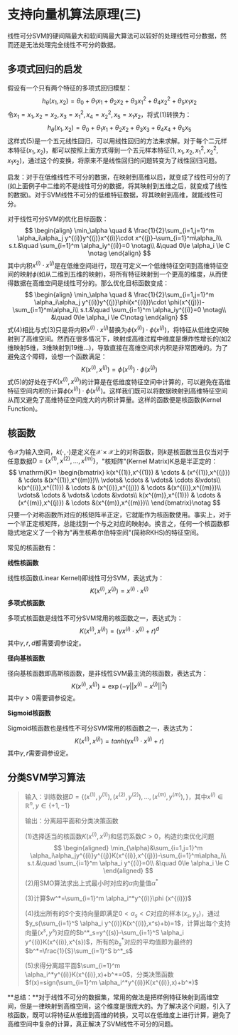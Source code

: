# 支持向量机算法原理(三)

线性可分SVM的硬间隔最大和软间隔最大算法可以较好的处理线性可分数据，然而还是无法处理完全线性不可分的数据。

## 多项式回归的启发

假设有一个只有两个特征的多项式回归模型：
$$
h_\theta(x_1,x_2)=\theta_0+\theta_1x_1+\theta_2x_2+\theta_3x^2_1+\theta_4x_2^2+\theta_5x_1x_2
$$
令$x_1=x_1,x_2=x_2,x_3=x_1^2,x_4=x_2^2,x_5=x_1x_2$，将式(1)转换为：
$$
h_\theta(x_1,x_2)=\theta_0+\theta_1x_1+\theta_2x_2+\theta_3x_3+\theta_4x_4+\theta_5x_5
$$
这样式(5)是一个五元线性回归，可以用线性回归的方法来求解。对于每个二元样本特征$(x_1,x_2)$，都可以按照上面方式得到一个五元样本特征$(1,x_1,x_2,x_1^2,x_2^2,x_1x_2)$，通过这个的变换，将原来不是线性回归的问题转变为了线性回归问题。

启发：对于在低维线性不可分的数据，在映射到高维以后，就变成了线性可分的了(如上面例子中二维的不是线性可分的数据，将其映射到五维之后，就变成了线性的数据)。对于SVM线性不可分的低维特征数据，将其映射到高维，就能线性可分。

对于线性可分SVM的优化目标函数：
$$
\begin{align}
\min_\alpha \quad & \frac{1}{2}\sum_{i=1,j=1}^m \alpha_i\alpha_j y^{(i)}y^{(j)}x^{(i)}\cdot x^{(j)}-\sum_{i=1}^m\alpha_i\\
s.t.&\quad \sum_{i=1}^m \alpha_iy^{(i)}=0 \notag\\
&\quad 0\le \alpha_i \le C \notag
\end{align}
$$
其中内积$x^{(i)} \cdot x^{(j)}$是在低维空间进行，现在可定义一个低维特征空间到高维特征空间的映射$\phi$(如从二维到五维的映射)，将所有特征映射到一个更高的维度，从而使得数据在高维空间是线性可分的。那么优化目标函数变成：
$$
\begin{align}
\min_\alpha \quad & \frac{1}{2}\sum_{i=1,j=1}^m \alpha_i\alpha_j y^{(i)}y^{(j)}\phi(x^{(i)})\cdot \phi(x^{(j)})-\sum_{i=1}^m\alpha_i\\
s.t.&\quad \sum_{i=1}^m \alpha_iy^{(i)}=0 \notag\\
&\quad 0\le \alpha_i \le C\notag
\end{align}
$$
式(4)相比与式(3)只是将内积$x^{(i)}\cdot x^{(j)}$替换为$\phi(x^{(i)})\cdot\phi(x^{(j)})$，将特征从低维空间映射到了高维空间。然而在很多情况下，映射成高维过程中维度是爆炸性增长的(如2维映射5维，3维映射到19维...)，导致直接在高维空间求内积是非常困难的。为了避免这个障碍，设想一个函数满足：
$$
K(x^{(i)},x^{(j)})=\phi(x^{(i)})\cdot \phi(x^{(j)})
$$
式(5)的好处在于$K(x^{(i)},x^{(j)})$的计算是在低维度特征空间中计算的，可以避免在高维特征空间内积的计算$\phi(x^{(i)})\cdot \phi(x^{(j)})$。这样我们既可以将数据映射到高维特征空间从而又避免了高维特征空间庞大的内积计算量。这样的函数便是核函数(Kernel Function)。



## 核函数

令$\mathcal{X}$为输入空间，$k(\cdot,\cdot)$是定义在$\mathcal{X}\times \mathcal{X}$上的对称函数，则$k$是核函数当且仅当对于任意数据$D=\{ x^{(1)},x^{(2)},...,x^{(m)}\}$，"核矩阵"(Kernel Matrix)$\mathrm{K}$总是半正定的：
$$
\mathrm{K}=
\begin{bmatrix}
k(x^{(1)},x^{(1)}) & \cdots & (x^{(1)},x^{(j)}) & \cdots &(x^{(1)},x^{(m)})\\
\vdots& \cdots & \vdots& \cdots &\vdots\\
k(x^{(i)},x^{(1)}) & \cdots & (x^{(i)},x^{(j)}) & \cdots &(x^{(i)},x^{(m)})\\
\vdots& \cdots & \vdots& \cdots &\vdots\\
k(x^{(m)},x^{(1)}) & \cdots & (x^{(m)},x^{(j)}) & \cdots &(x^{(m)},x^{(m)})\\
\end{bmatrix}\notag
$$
只要一个对称函数所对应的核矩阵半正定，它就能作为核函数使用。事实上，对于一个半正定核矩阵，总能找到一个与之对应的映射$\phi$。换言之，任何一个核函数都隐式地定义了一个称为"再生核希尔伯特空间"(简称RKHS)的特征空间。

常见的核函数有：

**线性核函数**

线性核函数(Linear Kernel)即线性可分SVM，表达式为：
$$
K(x^{(i)},x^{(j)})=x^{(i)}\cdot x^{(j)}
$$
**多项式核函数**

多项式核函数是线性不可分SVM常用的核函数之一，表达式为：
$$
K(x^{(i)},x^{(j)})=(\gamma x^{(i)}\cdot x^{(j)}+r)^d
$$
其中$\gamma,r,d$都需要调参设定。

**径向基核函数**

径向基核函数即高斯核函数，是非线性SVM最主流的核函数，表达式为：
$$
K(x^{(i)},x^{(j)})=\exp(-\gamma||x^{(i)}-x^{(j)}||^2)
$$
其中$\gamma>0$需要调参设定。

**Sigmoid核函数**

Sigmoid核函数也是线性不可分SVM常用的核函数之一，表达式为：
$$
K(x^{(i)},x^{(j)})=tanh(\gamma x^{(i)}\cdot x^{(j)}+r)
$$
其中$\gamma,r$需要调参设定。





## 分类SVM学习算法

> 输入：训练数据$D=\{(x^{(1)},y^{(1)}),(x^{(2)},y^{(2)}),...,(x^{(m)},y^{(m)}),\}$，其中$x^{(i)}\in\mathbb{R}^n,y\in\{+1,-1\}$
>
> 输出：分离超平面和分类决策函数
>
> (1)选择适当的核函数$K(x^{(i)},x^{(j)})$和惩罚系数$C>0$，构造约束优化问题
> $$
> \begin{aligned}
> \min_{\alpha}&\sum_{i=1,j=1}^m \alpha_i\alpha_jy^{(i)}y^{(j)}K(x^{(i)},x^{(j)})-\sum_{i=1}^m\alpha_i\\
> s.t.&\quad \sum_{i=1}^m \alpha_i y^{(i)}=0\\
> &\quad 0\le \alpha_i \le C
> \end{aligned}
> $$
> (2)用SMO算法求出上式最小时对应的$\alpha$向量值$\alpha^*$
>
> (3)计算$w^*=\sum_{i=1}^m \alpha_i^*y^{(i)}\phi (x^{(i)})$
>
> (4)找出所有的$S$个支持向量即满足$0\lt \alpha_s\lt C$对应的样本$(x_s,y_s)$，通过$y_s(\sum_{i=1}^S \alpha_i y^{(i)}K(x^{(i)},x^s)+b)=1$，计算出每个支持向量$(x^{s},y^{s})$对应的$b^*_s=y^{(s)}-\sum_{i=1}^S \alpha_i y^{(i)}K(x^{(i)},x^{s})$，所有的$b_s^*$对应的平均值即为最终的$b^*=\frac{1}{S}\sum_{i=1}^S b^*_s$
>
> (5)求得分离超平面$\sum_{i=1}^m \alpha_i^*y^{(i)}K(x^{(i)},x)+b^*=0$，分类决策函数$f(x)=sign(\sum_{i=1}^m \alpha_i^*y^{(i)}K(x^{(i)},x)+b^*)$ 



**总结：**对于线性不可分的数据集，常用的做法是把样例特征映射到高维空间，但是一律映射到高维空间，这个维度是很庞大的。为了解决这个问题，引入了核函数，既可以将特征从低维到高维的转换，又可以在低维度上进行计算，避免了高维空间中复杂的计算，真正解决了SVM线性不可分的问题。